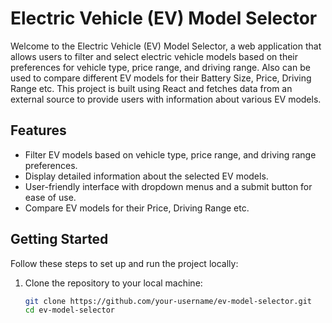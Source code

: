 # Electric Vehicle (EV) Model Selector

Welcome to the Electric Vehicle (EV) Model Selector, a web application that allows users to filter and select electric vehicle models based on their preferences for vehicle type, price range, and driving range. Also can be used to compare different EV models for their Battery Size, Price, Driving Range etc. This project is built using React and fetches data from an external source to provide users with information about various EV models.

## Features

- Filter EV models based on vehicle type, price range, and driving range preferences.
- Display detailed information about the selected EV models.
- User-friendly interface with dropdown menus and a submit button for ease of use.
- Compare EV models for their Price, Driving Range etc.
  

## Getting Started

Follow these steps to set up and run the project locally:

1. Clone the repository to your local machine:

   ```bash
   git clone https://github.com/your-username/ev-model-selector.git
   cd ev-model-selector


